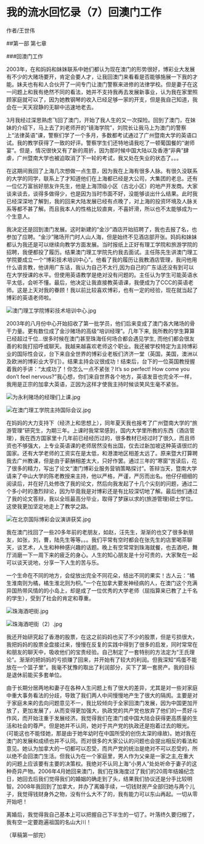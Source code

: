 # 我的流水回忆录（7）回澳门工作

作者/王世伟

##第一部 第七章

###回澳门工作

2003年，在和妈妈和妹妹联系中她们都认为现在澳门的形势很好，博彩业大发展有不少的大赌场要开，肯定会要人才，让我回澳门来看看是否能够施展一下我的才能。妹夫也有和人合伙开了一间专门让澳门警察来进修的法律学校。但是妻子在这一问题上和我有绝然不同的看法，她并不支持我再去发展新事业，认为我在家里照顾家庭就可以了，因为她教钢琴的收入已经足够一家的开支，但是我自己知道，我会在一天天寂静的无聊中迅速地老去。

3月我经过深思熟虑飞回了澳门，开始了我人生的又一次探险。回到了澳门，在妹妹的介绍下，马上去了刘老师开的“镜海学院”，刘院长让我马上为澳门的警察上“法律英语”课，警察们学了一个多月，多数都考试通过了广州暨南大学的英语口试。我的教学获得了一致的好评。警察学生们还特地请我吃了一顿葡国餐的“谢师宴”。但是，情况很快又有了新的周折，因为那时候中国大陆以及香港“非典”肆虐，广州暨南大学也被迫取消了下一轮的考试，我又处在失业的状态了。。。

在这期间我回了上海几次想做一点生意，因为我在上海有很多人脉。有很久没联系的大学的同学，联系上了才知道他们在上海都已经是大公司，大集团的老总。还有一位亿万富翁好朋友许先生，他是上海顶级小区（古北小区）的地产开发商。大家谈来谈去，谈得多做得少，也是因为当时市面不好，没能够谈出什么结果。此时我已经深深地了解到，我的回来大陆发展已经有点晚了，对上海的投资环境及人脉关系等都不甚了解。而且我本人的性格比较直爽，不喜奸滑，所以也不太能够成为一个生意人。

我决定还是回到澳门发展。这时新建的“金沙”酒店开始招聘了，我也去报了名，也参加了应聘。“金沙”赌场开门时人山人海，但是始终不见酒店部开张。妈妈和妹妹都认为我还是可以继续向教学方面发展。当时报纸上正好有理工学院和旅游学院的招聘，我便都投了履历。结果澳门理工学院先约我去面试。主任陈先生讲澳门理工学院要成立一个“博彩技术培训中心”。他看了我的履历让我教酒店管理，我问他用什么语言教，他讲用广东话，我认为自己不太行,因为自己的广东话还没有到可以在大学授课的水平。但使用英语教学是绝对没有问题的。主任认为学生可能英语水平太低，会听不懂。最后，他决定让我直接教英语课，我便成为了CCC的英语老师。这是上天对我的眷顾！我以前比较喜欢博彩，也有一定的经验，现在就当起了博彩的英语老师啦。

![澳门理工学院博彩技术培训中心.jpg](http://upload-images.jianshu.io/upload_images/32598-c5ff998eb8628284.jpg)

2003年的八月份中心开始招收了第一批学员，他们后来变成了澳门各大赌场的骨干力量。更有数位成了金沙赌场的高级“培训经理”。几年下来, 我所教的学生算算已经超过千位…很多时候在澳门甚至珠海任何场合都会遇见学生, 而他们都会很友善的和我打招呼或聊天。我越来越喜欢老师这个职业。我还被学校特定为主持博彩业的国际性会议，台下来自全世界的博彩业老板们济济一堂（英国，美国，澳洲以及欧洲的博彩业大亨们）。结果主持会议很成功！结束后，台下的一位英国教授握着我的手讲：“太成功了！你怎么一点不紧张？It’s so perfect! How come you don’t feel nervous?”我心想，你们来自世界各个地方，英语发音也完全不一样，我用是正宗的加拿大英语，正因为这样才使我主持时候谈笑风生毫不紧张。

![为永利赌场的经理们上课.jpg](http://upload-images.jianshu.io/upload_images/32598-c65255b82ede65e2.jpg)

![在澳门理工学院主持国际会议.jpg](http://upload-images.jianshu.io/upload_images/32598-83331028a4955748.jpg)


在妈妈的大力支持下（经济上和思想上），同年夏天我也报考了广州暨南大学的“旅游管理”研究生，为期三年。上课时我常常感到，国内大学里所教的东西（酒店管理），我在西方国家里十几年前已经经历过的，很多教材已经过时了很久，而且师资也不够强大，上专业英语课的老师居然没有出国，仅去过新加坡这种英语很烂的国家。还有大学老师的工资实在是太低，和港澳地区相差太远了。原来暨大打算聘我去广州教课，但是由于薪酬相差太大，只好作罢。通过三年的“寒窗”苦读后，花了很多的精力，写出了论文“澳门博彩业服务营销策略探讨”。答辩当天，暨南大学请来了中山大学的陈老教授来主持，他以严格，严谨，严厉而出名。他仔仔细细的阅读后，并在好几处修改了我的论文，然后向我发起了十几个尖刻的问题，通过二个多小时的激烈辩论，因为毕竟我是对博彩还是有比较深切地了解。最后他们通过了我的论文答辩，我以全班最高分毕业，取得了梦寐以求的(旅游管理)硕士学位。这使我更加坚定地走上了教学之路。


![在北京国际博彩会议演讲获奖.jpg](http://upload-images.jianshu.io/upload_images/32598-6983933b2b1ac00c.jpg)


我在澳门找回了一些20多年前的老朋友，如赵，汪先生，渐渐的也交了很多新朋友，如张，刘，曹，陆先生等等。。。我们平常有空时都会在张先生的店里喝茶聊天，谈艺术，人生和种种感兴趣的话题。晚上有空常常到珠海就餐，也去酒吧，舞厅消磨一下一周下来的疲乏的身心。人生的知心朋友是十分可贵的，大家聚在一起可以谈天说地，分享一下人生的苦与乐。

一个生命在不同的地方，会绽放出完全不同花朵，结出不同的果实！古人云：“橘生淮南则为橘，橘生淮北则为枳。”一个在加拿大要发神经病的人，在澳门这个充满异国热带风情的的小岛上，却是成了一位优秀的大学老师（屈指算来已教了上千名的学生），受到了社会的肯定和尊重。 

![珠海酒吧街.jpg](http://upload-images.jianshu.io/upload_images/32598-77ae56f899c52486.jpg)

![珠海酒吧街（2）.jpg](http://upload-images.jianshu.io/upload_images/32598-4f0444cb579c03ab.jpg)

我还开始研究起了香港的股票，在这之前妈妈也买了不少的股票，但是亏损很大，我把妈妈的股票全盘接过来，慢慢在反复的实践中得到了很多的启发，同时常常在和朋友的聊天中，吸收他们的宝贵经验。自己制定了一套特别的方法定为“王氏理论”。渐渐的把妈妈的亏损赚了回来，并开始有了较大的利润。但我深知“鸡蛋不能放在一个篮子里”。我毫不犹豫的取出了利润部分，买下了第一套房产。我的目标是退休前能买多套单位。

由于长期分居两地和妻子在各种人生问题上有了很大的差异，尤其是对一些对家庭中重大事务看法的分歧，导致了我们两人中间慢慢地产生了很大的隔阂。主要是对于家庭未来的去向问题意见不一，我比较倾向于全家回澳门发展，因为中国更加开放了，更加发展了，从而变得更加强大，执政党的共产党也放弃了他们的一贯好斗作风，而开始注重于发展经济。我觉得我们在澳门或中国大陆会获得更高质量的生活和社会的尊严。但是她并不认同，她对于共产党的执政还是抱着过去的眼光。(可能这也不能怪她，那是由于她年幼时在中国所受的创伤太深的缘故)。她对我在澳门的发展和成绩也并不认同。而对很多的大家公认的问题也会提出相反的看法和意见。她认为加拿大的一切都可以忍受，而共产党的统治是绝对不可以忍受的，所以绝不会回澳门生活。但我认为在一个家庭里，男人作为父亲是一家之主,在重大的问题上应该要有主要的决策权。我绝对不认同上海“小男人”处处听命于妻子的这种奇异产物。2006年4月她回来澳门，我们在珠海度过了我们的20周年结婚纪念日，她回去后我们觉得我们的婚姻的确走到了头，结果我们协议还是分手比较明智。2008年我回到了加拿大，并办了离婚手续，一切钱财房产全部归她与两个儿子，我觉得钱财身外之物，没有什么大不了的，我有能力可以东山再起。一切从零开始吧！

离婚后，我觉得我自己基本上可以把握自己下半生的一切了。叶落终久要归根了，我有空一定要跑遍祖国的名山大川！

（草稿第一部完）









